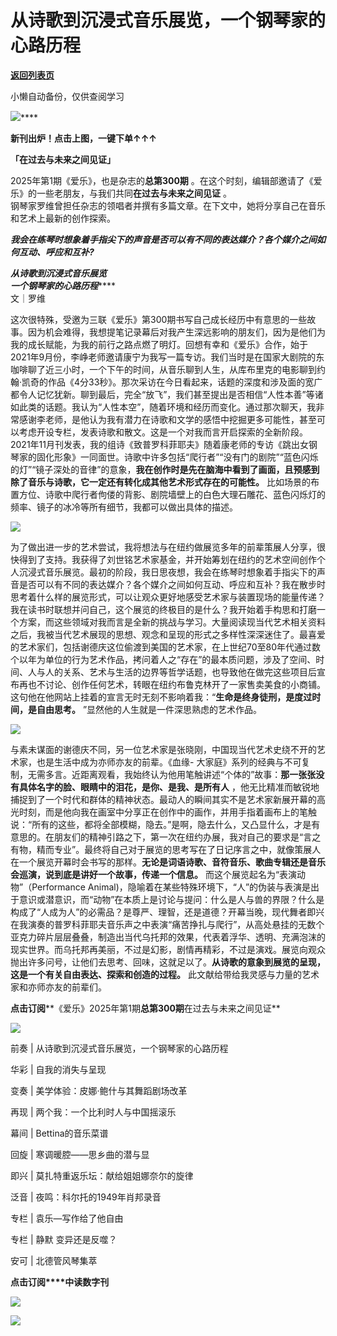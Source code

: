 # 从诗歌到沉浸式音乐展览，一个钢琴家的心路历程

[**返回列表页**](/gzh/三联生活周刊)

小懒自动备份，仅供查阅学习

[![](https://mmbiz.qpic.cn/mmbiz_jpg/ALib6cia2OYo6mHELtbx2eBibPTkSd877hictb8dZCEibKribkdjmSGk4muQRagLqXUjat4EweYAnBibXN6K1WEykxeVw/640?wx_fmt=jpeg&from;=appmsg)]()****

**新刊出炉！****点击上图，一键下单↑↑↑******

**「****在过去与未来之间见证****」**

  
  
2025年第1期《爱乐》，也是杂志的**总第300期** 。在这个时刻，编辑部邀请了《爱乐》的一些老朋友，与我们共同**在过去与未来之间见证** 。  
钢琴家罗维曾担任杂志的领唱者并撰有多篇文章。在下文中，她将分享自己在音乐和艺术上最新的创作探索。  
  

  

 _**我会在练琴时想象着手指尖下的声音是否可以有不同的表达媒介？各个媒介之间如何互动、呼应和互补?**_  
  
_**从诗歌到沉浸式音乐展览  
一个钢琴家的心路历程**_****  
文｜罗维  
  
这次很特殊，受邀为三联《爱乐》第300期书写自己成长经历中有意思的一些故事。因为机会难得，我想提笔记录幕后对我产生深远影响的朋友们，因为是他们为我的成长赋能，为我的前行之路点燃了明灯。回想有幸和《爱乐》合作，始于2021年9月份，李峥老师邀请康宁为我写一篇专访。我们当时是在国家大剧院的东咖啡聊了近三小时，一个下午的时间，从音乐聊到人生，从库布里克的电影聊到约翰·凯奇的作品《4分33秒》。那次采访在今日看起来，话题的深度和涉及面的宽广都令人记忆犹新。聊到最后，完全“放飞”，我们甚至提出是否相信“人性本善”等诸如此类的话题。我认为“人性本空”，随着环境和经历而变化。通过那次聊天，我非常感谢李老师，是他认为我有潜力在诗歌和文学的感悟中挖掘更多可能性，甚至可以考虑开设专栏，发表诗歌和散文。这是一个对我而言开启探索的全新阶段。2021年11月刊发表，我的组诗《致普罗科菲耶夫》随着康老师的专访《跳出女钢琴家的固化形象》一同面世。诗歌中许多包括“爬行者”“没有门的剧院”“蓝色闪烁的灯”“镜子深处的音律”的意象，**我在创作时是先在脑海中看到了画面，且预感到除了音乐与诗歌，它一定还有转化成其他艺术形式存在的可能性。**
比如场景的布置方位、诗歌中爬行者佝偻的背影、剧院墙壁上的白色大理石雕花、蓝色闪烁灯的频率、镜子的冰冷等所有细节，我都可以做出具体的描述。

![](https://mmbiz.qpic.cn/mmbiz_png/ALib6cia2OYo6mHELtbx2eBibPTkSd877hicIeWAohzuMljSh8twwCVhJc3KpIoCcwWn8Z1U5AGia7LdzjHUfHmtb3A/640?wx_fmt=png&from;=appmsg)

为了做出进一步的艺术尝试，我将想法与在纽约做展览多年的前辈策展人分享，很快得到了支持。我获得了刘世铭艺术家基金，并开始筹划在纽约的艺术空间创作个人沉浸式音乐展览。最初的阶段，我日思夜想，我会在练琴时想象着手指尖下的声音是否可以有不同的表达媒介？各个媒介之间如何互动、呼应和互补？我在散步时思考着什么样的展览形式，可以让观众更好地感受艺术家与装置现场的能量传递？我在读书时联想并问自己，这个展览的终极目的是什么？我开始着手构思和打磨一个方案，而这些领域对我而言是全新的挑战与学习。大量阅读现当代艺术相关资料之后，我被当代艺术展现的思想、观念和呈现的形式之多样性深深迷住了。最喜爱的艺术家们，包括谢德庆这位偷渡到美国的艺术家，在上世纪70至80年代通过数个以年为单位的行为艺术作品，拷问着人之“存在”的最本质问题，涉及了空间、时间、人与人的关系、艺术与生活的边界等哲学话题，也导致他在做完这些项目后宣布再也不讨论、创作任何艺术，转眼在纽约布鲁克林开了一家售卖美食的小商铺。这句他在他网站上挂着的宣言无时无刻不影响着我：“**生命是终身徒刑，是度过时间，是自由思考。**
”显然他的人生就是一件深思熟虑的艺术作品。

![](https://mmbiz.qpic.cn/mmbiz_png/ALib6cia2OYo6mHELtbx2eBibPTkSd877hicPexUa3hoN7iapicNHyDmEEib0kMoEQyDAGyqf0pnTK5hpSXKIUCNmOT8Q/640?wx_fmt=png&from;=appmsg)

与素未谋面的谢德庆不同，另一位艺术家是张晓刚，中国现当代艺术史绕不开的艺术家，也是生活中成为亦师亦友的前辈。《血缘-
大家庭》系列的经典与不可复制，无需多言。近距离观看，我始终认为他用笔触讲述“个体的”故事：**那一张张没有具体名字的脸、眼睛中的泪花，是你、是我、是所有人**
，他无比精准而敏锐地捕捉到了一个时代和群体的精神状态。最动人的瞬间其实不是艺术家新展开幕的高光时刻，而是他向我在画室中分享正在创作中的画作，并用手指着画布上的笔触说：“所有的这些，都将全部模糊，隐去。”是啊，隐去什么，又凸显什么，才是有意思的。在朋友们的精神引路之下，第一次在纽约办展，我对自己的要求是“言之有物，精而专业”。最终将自己对于展览的思考写在了日记序言之中，就像策展人在一个展览开幕时会书写的那样。**无论是词语诗歌、音符音乐、歌曲专辑还是音乐会巡演，说到底是讲好一个故事，传递一个信息。**
而这个展览起名为“表演动物”（Performance
Animal)，隐喻着在某些特殊环境下，“人”的伪装与表演是出于意识或潜意识，而“动物”在本质上是讨论与提问：什么是人与兽的界限？什么是构成了“人成为人”的必需品？是尊严、理智，还是道德？开幕当晚，现代舞者即兴在我演奏的普罗科菲耶夫音乐声之中表演“痛苦挣扎与爬行”，从高处悬挂的无数个亚克力碎片层层叠叠，制造出当代乌托邦的效果，代表着浮华、透明、充满泡沫的现实世界。而乌托邦再美丽，不过是幻影，剧情再精彩，不过是演戏。展览向观众抛出许多问号，让他们去思考、回味，这就足以了。**从诗歌的意象到展览的呈现，这是一个有关自由表达、探索和创造的过程。**
此文献给带给我灵感与力量的艺术家和亦师亦友的前辈们。

  

  
**点击订阅****《爱乐》2025年第1期****总第300期****在过去与未来之间见证**  

[![](https://mmbiz.qpic.cn/mmbiz_jpg/ALib6cia2OYo50aQ0v2QDSPLxbqJatWdaicia9ouwias9LmsDhdlsBu3Axdib51JPRyeqNRYc61IvhrnmQUsJdxIfNqQ/640?wx_fmt=jpeg&from;=appmsg)]()

  

前奏 | 从诗歌到沉浸式音乐展览，一个钢琴家的心路历程

华彩 | 自我的消失与呈现

变奏 | 美学体验：皮娜·鲍什与其舞蹈剧场改革

再现 | 两个我：一个比利时人与中国摇滚乐

  

幕间 | Bettina的音乐菜谱

  

回旋 | 寒调暖腔——思乡曲的潜与显

即兴 | 莫扎特重返乐坛：献给姐姐娜奈尔的旋律

泛音 | 夜鸣：科尔托的1949年肖邦录音

专栏 | 袁乐—写作给了他自由

专栏 | 静默 变异还是反噬？

安可 | 北德管风琴集萃

  
  
**点击订阅****中读数字刊**  

[![](https://mmbiz.qpic.cn/mmbiz_jpg/ALib6cia2OYo6mHELtbx2eBibPTkSd877hicduNtciaE74SECIRqu3jY8gRktZE2REFaNzxahczpZSrYGndkO3o8J9A/640?wx_fmt=jpeg)]()

  
  
  

![](https://mmbiz.qpic.cn/mmbiz_png/ALib6cia2OYo50aQ0v2QDSPLxbqJatWdaic8h0ORVxhqI8MCaw34os5B9m7cj3wv7YnTprTl8lvuY5NHT0dUgamJw/640?wx_fmt=png&from;=appmsg)

  

  

